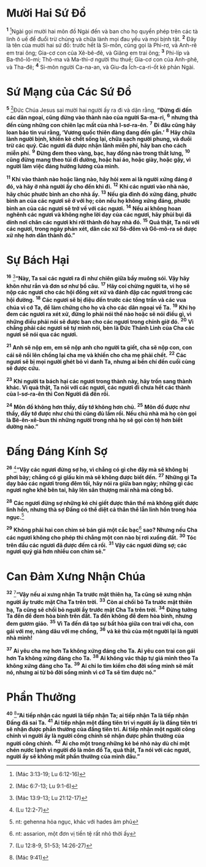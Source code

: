 # Mười Hai Sứ Đồ
<sup><b>1</b></sup> [^1@-f01b575e-b808-4de4-a1d6-efcd3b796371]Ngài gọi mười hai môn đồ Ngài đến và ban cho họ quyền phép trên các tà linh ô uế để đuổi trừ chúng và chữa lành mọi đau yếu và mọi bịnh tật. <sup><b>2</b></sup> Đây là tên của mười hai sứ đồ: trước hết là Si-môn, cũng gọi là Phi-rơ, và Anh-rê em trai ông; Gia-cơ con của Xê-bê-đê, và Giăng em trai ông; <sup><b>3</b></sup> Phi-líp và Ba-thô-lô-mi; Thô-ma và Ma-thi-ơ người thu thuế; Gia-cơ con của Anh-phê, và Tha-đê; <sup><b>4</b></sup> Si-môn người Ca-na-an, và Giu-đa Ích-ca-ri-ốt kẻ phản Ngài.

# Sứ Mạng của Các Sứ Đồ
<sup><b>5</b></sup> [^2@-f01b575e-b808-4de4-a1d6-efcd3b796371]Đức Chúa Jesus sai mười hai người ấy ra đi và dặn rằng, **“Đừng đi đến các dân ngoại, cũng đừng vào thành nào của người Sa-ma-ri,** <sup><b>6</b></sup> **nhưng thà đến cùng những con chiên lạc mất của nhà I-sơ-ra-ên.** <sup><b>7</b></sup> **Đi đâu cũng hãy loan báo tin vui rằng, ‘Vương quốc thiên đàng đang đến gần.’** <sup><b>8</b></sup> **Hãy chữa lành người bịnh, khiến kẻ chết sống lại, chữa sạch người phung, và đuổi trừ các quỷ. Các ngươi đã được nhận lãnh miễn phí, hãy ban cho cách miễn phí.** <sup><b>9</b></sup> **Đừng đem theo vàng, bạc, hay đồng nào trong thắt lưng,** <sup><b>10</b></sup> **cũng đừng mang theo túi đi đường, hoặc hai áo, hoặc giày, hoặc gậy, vì người làm việc đáng hưởng lương của mình.**

<sup><b>11</b></sup> **Khi vào thành nào hoặc làng nào, hãy hỏi xem ai là người xứng đáng ở đó, và hãy ở nhà người ấy cho đến khi đi.** <sup><b>12</b></sup> **Khi các ngươi vào nhà nào, hãy chúc phước bình an cho nhà ấy.** <sup><b>13</b></sup> **Nếu gia đình đó xứng đáng, phước bình an của các ngươi sẽ ở với họ; còn nếu họ không xứng đáng, phước bình an của các ngươi sẽ trở về với các ngươi.** <sup><b>14</b></sup> **Nếu ai không hoan nghênh các ngươi và không nghe lời dạy của các ngươi, hãy phủi bụi đã dính nơi chân các ngươi khi rời thành đó hay nhà đó.** <sup><b>15</b></sup> **Quả thật, Ta nói với các ngươi, trong ngày phán xét, dân các xứ Sô-đôm và Gô-mô-ra sẽ được xử nhẹ hơn dân thành đó.”**

# Sự Bách Hại
<sup><b>16</b></sup> [^3@-f01b575e-b808-4de4-a1d6-efcd3b796371]**“Này, Ta sai các ngươi ra đi như chiên giữa bầy muông sói. Vậy hãy khôn như rắn và đơn sơ như bồ câu.** <sup><b>17</b></sup> **Hãy coi chừng người ta, vì họ sẽ nộp các ngươi cho các hội đồng xét xử và đánh đập các ngươi trong các hội đường.** <sup><b>18</b></sup> **Các ngươi sẽ bị điệu đến trước các tổng trấn và các vua chúa vì cớ Ta, để làm chứng cho họ và cho các dân ngoại về Ta.** <sup><b>19</b></sup> **Khi họ đem các ngươi ra xét xử, đừng lo phải nói thế nào hoặc sẽ nói điều gì, vì những điều phải nói sẽ được ban cho các ngươi trong chính giờ đó.** <sup><b>20</b></sup> **Vì chẳng phải các ngươi sẽ tự mình nói, bèn là Đức Thánh Linh của Cha các ngươi sẽ nói qua các ngươi.**

<sup><b>21</b></sup> **Anh sẽ nộp em, em sẽ nộp anh cho người ta giết, cha sẽ nộp con, con cái sẽ nổi lên chống lại cha mẹ và khiến cho cha mẹ phải chết.** <sup><b>22</b></sup> **Các ngươi sẽ bị mọi người ghét bỏ vì danh Ta, nhưng ai bền chí đến cuối cùng sẽ được cứu.**

<sup><b>23</b></sup> **Khi người ta bách hại các ngươi trong thành này, hãy trốn sang thành khác. Vì quả thật, Ta nói với các ngươi, các ngươi đi chưa hết các thành của I-sơ-ra-ên thì Con Người đã đến rồi.**

<sup><b>24</b></sup> **Môn đồ không hơn thầy, đầy tớ không hơn chủ.** <sup><b>25</b></sup> **Môn đồ được như thầy, đầy tớ được như chủ thì cũng đủ lắm rồi. Nếu chủ nhà mà họ còn gọi là Bê-ên-xê-bun thì những người trong nhà họ sẽ gọi còn tệ hơn biết dường nào.”**

# Đấng Đáng Kính Sợ
<sup><b>26</b></sup> [^4@-f01b575e-b808-4de4-a1d6-efcd3b796371]**“Vậy các ngươi đừng sợ họ, vì chẳng có gì che đậy mà sẽ không bị phơi bày; chẳng có gì giấu kín mà sẽ không được biết đến.** <sup><b>27</b></sup> **Những gì Ta dạy bảo các ngươi trong đêm tối, hãy nói ra giữa ban ngày; những gì các ngươi nghe khẽ bên tai, hãy lên sân thượng mái nhà mà công bố.**

<sup><b>28</b></sup> **Các ngươi đừng sợ những kẻ chỉ giết được thân thể mà không giết được linh hồn, nhưng thà sợ Đấng có thể diệt cả thân thể lẫn linh hồn trong hỏa ngục.**[^1-f01b575e-b808-4de4-a1d6-efcd3b796371]

<sup><b>29</b></sup> **Không phải hai con chim sẻ bán giá một cắc bạc**[^2-f01b575e-b808-4de4-a1d6-efcd3b796371] **sao? Nhưng nếu Cha các ngươi không cho phép thì chẳng một con nào bị rơi xuống đất.** <sup><b>30</b></sup> **Tóc trên đầu các ngươi đã được đếm cả rồi.** <sup><b>31</b></sup> **Vậy các ngươi đừng sợ; các ngươi quý giá hơn nhiều con chim sẻ.”**

# Can Đảm Xưng Nhận Chúa
<sup><b>32</b></sup> [^5@-f01b575e-b808-4de4-a1d6-efcd3b796371]**“Vậy nếu ai xưng nhận Ta trước mặt thiên hạ, Ta cũng sẽ xưng nhận người ấy trước mặt Cha Ta trên trời.** <sup><b>33</b></sup> **Còn ai chối bỏ Ta trước mặt thiên hạ, Ta cũng sẽ chối bỏ người ấy trước mặt Cha Ta trên trời.** <sup><b>34</b></sup> **Đừng tưởng Ta đến để đem hòa bình trên đất. Ta đến không để đem hòa bình, nhưng đem gươm giáo.** <sup><b>35</b></sup> **Vì Ta đến đã tạo sự bất hòa giữa con trai với cha, con gái với mẹ, nàng dâu với mẹ chồng,** <sup><b>36</b></sup> **và kẻ thù của một người lại là người nhà mình!**

<sup><b>37</b></sup> **Ai yêu cha mẹ hơn Ta không xứng đáng cho Ta. Ai yêu con trai con gái hơn Ta không xứng đáng cho Ta.** <sup><b>38</b></sup> **Ai không vác thập tự giá mình theo Ta không xứng đáng cho Ta.** <sup><b>39</b></sup> **Ai chỉ lo tìm kiếm cho đời sống mình sẽ mất nó, nhưng ai từ bỏ đời sống mình vì cớ Ta sẽ tìm được nó.”**

# Phần Thưởng
<sup><b>40</b></sup> [^6@-f01b575e-b808-4de4-a1d6-efcd3b796371]**“Ai tiếp nhận các ngươi là tiếp nhận Ta; ai tiếp nhận Ta là tiếp nhận Đấng đã sai Ta.** <sup><b>41</b></sup> **Ai tiếp nhận một đấng tiên tri vì người ấy là đấng tiên tri sẽ nhận được phần thưởng của đấng tiên tri. Ai tiếp nhận một người công chính vì người ấy là người công chính sẽ nhận được phần thưởng của người công chính.** <sup><b>42</b></sup> **Ai cho một trong những kẻ bé nhỏ này dù chỉ một chén nước lạnh vì người đó là môn đồ Ta, quả thật, Ta nói với các ngươi, người ấy sẽ không mất phần thưởng của mình đâu.”**

[^1-f01b575e-b808-4de4-a1d6-efcd3b796371]: nt: gehenna hỏa ngục, khác với hades âm phủ
[^2-f01b575e-b808-4de4-a1d6-efcd3b796371]: nt: assarion, một đơn vị tiền tệ rất nhỏ thời ấy
[^1@-f01b575e-b808-4de4-a1d6-efcd3b796371]: (Mác 3:13-19; Lu 6:12-16)
[^2@-f01b575e-b808-4de4-a1d6-efcd3b796371]: (Mác 6:7-13; Lu 9:1-6)
[^3@-f01b575e-b808-4de4-a1d6-efcd3b796371]: (Mác 13:9-13; Lu 21:12-17)
[^4@-f01b575e-b808-4de4-a1d6-efcd3b796371]: (Lu 12:2-7)
[^5@-f01b575e-b808-4de4-a1d6-efcd3b796371]: (Lu 12:8-9, 51-53; 14:26-27)
[^6@-f01b575e-b808-4de4-a1d6-efcd3b796371]: (Mác 9:41)